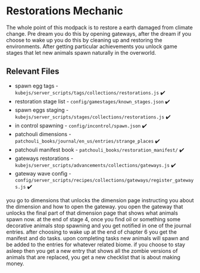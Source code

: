 # Restorations Mechanic

The whole point of this modpack is to restore a earth damaged from climate change. Pre dream you do this by opening gateways, after the dream if you choose to wake up you do this by cleaning up and restoring the environments. After getting particular achievements you unlock game stages that let new animals spawn naturally in the overworld.

## Relevant Files

- spawn egg tags - `kubejs/server_scripts/tags/collections/restorations.js` ✔️
- restoration stage list - `config/gamestages/known_stages.json` ✔️
- spawn eggs staging - `kubejs/server_scripts/stages/collections/restorations.js` ✔️
- in control spawning - `config/incontrol/spawn.json` ✔️
- patchouli dimensions - `patchouli_books/journal/en_us/entries/strange_places` ✔️
- patchouli manifest book - `patchouli_books/restoration_manifest/` ✔️
- gateways restorations - `kubejs/server_scripts/advancements/collections/gateways.js` ✔️
- gateway wave config - `config/server_scripts/recipes/collections/gateways/register_gateways.js` ✔️

you go to dimensions that unlocks the dimension page instructing you about the dimension and how to open the gateway. you open the gateway that unlocks the final part of that dimension page that shows what animals spawn now. at the end of stage 4, once you find oil or something some decorative animals stop spawning and you get notified in one of the journal entries. after choosing to wake up at the end of chapter 6 you get the manifest and do tasks. upon completing tasks new animals will spawn and be added to the entries for whatever related biome. if you choose to stay asleep then you get a new entry that shows all the zombie versions of animals that are replaced, you get a new checklist that is about making money.
